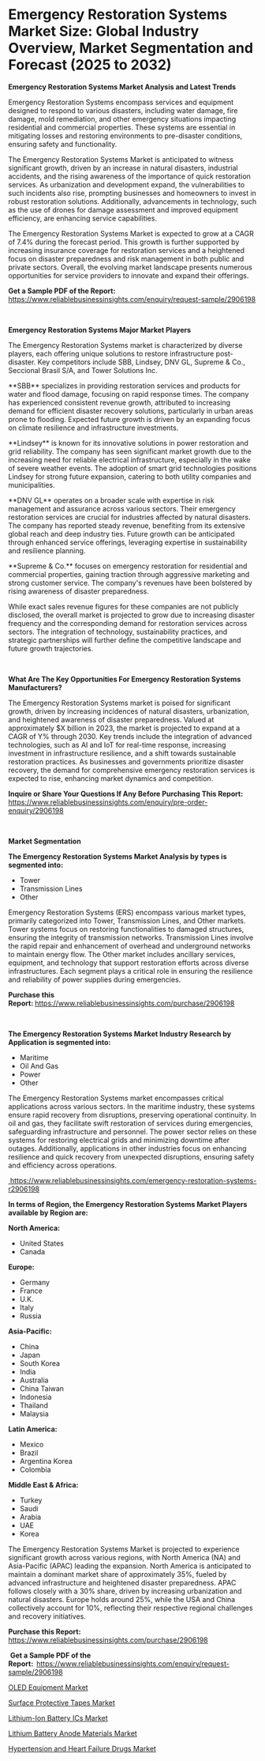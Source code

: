 <p><h1>Emergency Restoration Systems Market Size: Global Industry Overview, Market Segmentation and Forecast (2025 to 2032)</h1></p><p><strong>Emergency Restoration Systems Market Analysis and Latest Trends</strong></p>
<p><p>Emergency Restoration Systems encompass services and equipment designed to respond to various disasters, including water damage, fire damage, mold remediation, and other emergency situations impacting residential and commercial properties. These systems are essential in mitigating losses and restoring environments to pre-disaster conditions, ensuring safety and functionality.</p><p>The Emergency Restoration Systems Market is anticipated to witness significant growth, driven by an increase in natural disasters, industrial accidents, and the rising awareness of the importance of quick restoration services. As urbanization and development expand, the vulnerabilities to such incidents also rise, prompting businesses and homeowners to invest in robust restoration solutions. Additionally, advancements in technology, such as the use of drones for damage assessment and improved equipment efficiency, are enhancing service capabilities.</p><p>The Emergency Restoration Systems Market is expected to grow at a CAGR of 7.4% during the forecast period. This growth is further supported by increasing insurance coverage for restoration services and a heightened focus on disaster preparedness and risk management in both public and private sectors. Overall, the evolving market landscape presents numerous opportunities for service providers to innovate and expand their offerings.</p></p>
<p><strong>Get a Sample PDF of the Report:&nbsp;</strong> <a href="https://www.reliablebusinessinsights.com/enquiry/request-sample/2906198?utm_campaign=101&utm_medium=2&utm_source=Github&utm_content=ia&utm_term=12032025&utm_id=emergency-restoration-systems">https://www.reliablebusinessinsights.com/enquiry/request-sample/2906198</a></p>
<p>&nbsp;</p>
<p><strong>Emergency Restoration Systems Major Market Players</strong></p>
<p><p>The Emergency Restoration Systems market is characterized by diverse players, each offering unique solutions to restore infrastructure post-disaster. Key competitors include SBB, Lindsey, DNV GL, Supreme & Co., Seccional Brasil S/A, and Tower Solutions Inc.</p><p>**SBB** specializes in providing restoration services and products for water and flood damage, focusing on rapid response times. The company has experienced consistent revenue growth, attributed to increasing demand for efficient disaster recovery solutions, particularly in urban areas prone to flooding. Expected future growth is driven by an expanding focus on climate resilience and infrastructure investments.</p><p>**Lindsey** is known for its innovative solutions in power restoration and grid reliability. The company has seen significant market growth due to the increasing need for reliable electrical infrastructure, especially in the wake of severe weather events. The adoption of smart grid technologies positions Lindsey for strong future expansion, catering to both utility companies and municipalities.</p><p>**DNV GL** operates on a broader scale with expertise in risk management and assurance across various sectors. Their emergency restoration services are crucial for industries affected by natural disasters. The company has reported steady revenue, benefiting from its extensive global reach and deep industry ties. Future growth can be anticipated through enhanced service offerings, leveraging expertise in sustainability and resilience planning.</p><p>**Supreme & Co.** focuses on emergency restoration for residential and commercial properties, gaining traction through aggressive marketing and strong customer service. The company's revenues have been bolstered by rising awareness of disaster preparedness.</p><p>While exact sales revenue figures for these companies are not publicly disclosed, the overall market is projected to grow due to increasing disaster frequency and the corresponding demand for restoration services across sectors. The integration of technology, sustainability practices, and strategic partnerships will further define the competitive landscape and future growth trajectories.</p></p>
<p>&nbsp;</p>
<p><strong>What Are The Key Opportunities For Emergency Restoration Systems Manufacturers?</strong></p>
<p><p>The Emergency Restoration Systems market is poised for significant growth, driven by increasing incidences of natural disasters, urbanization, and heightened awareness of disaster preparedness. Valued at approximately $X billion in 2023, the market is projected to expand at a CAGR of Y% through 2030. Key trends include the integration of advanced technologies, such as AI and IoT for real-time response, increasing investment in infrastructure resilience, and a shift towards sustainable restoration practices. As businesses and governments prioritize disaster recovery, the demand for comprehensive emergency restoration services is expected to rise, enhancing market dynamics and competition.</p></p>
<p><strong>Inquire or Share Your Questions If Any Before Purchasing This Report:</strong> <a href="https://www.reliablebusinessinsights.com/enquiry/pre-order-enquiry/2906198?utm_campaign=101&utm_medium=2&utm_source=Github&utm_content=ia&utm_term=12032025&utm_id=emergency-restoration-systems">https://www.reliablebusinessinsights.com/enquiry/pre-order-enquiry/2906198</a></p>
<p>&nbsp;</p>
<p><strong>Market Segmentation</strong></p>
<p><strong>The Emergency Restoration Systems Market Analysis by types is segmented into:</strong></p>
<p><ul><li>Tower</li><li>Transmission Lines</li><li>Other</li></ul></p>
<p><p>Emergency Restoration Systems (ERS) encompass various market types, primarily categorized into Tower, Transmission Lines, and Other markets. Tower systems focus on restoring functionalities to damaged structures, ensuring the integrity of transmission networks. Transmission Lines involve the rapid repair and enhancement of overhead and underground networks to maintain energy flow. The Other market includes ancillary services, equipment, and technology that support restoration efforts across diverse infrastructures. Each segment plays a critical role in ensuring the resilience and reliability of power supplies during emergencies.</p></p>
<p><strong>Purchase this Report:&nbsp;</strong><a href="https://www.reliablebusinessinsights.com/purchase/2906198?utm_campaign=101&utm_medium=2&utm_source=Github&utm_content=ia&utm_term=12032025&utm_id=emergency-restoration-systems">https://www.reliablebusinessinsights.com/purchase/2906198</a></p>
<p>&nbsp;</p>
<p><strong>The Emergency Restoration Systems Market Industry Research by Application is segmented into:</strong></p>
<p><ul><li>Maritime</li><li>Oil And Gas</li><li>Power</li><li>Other</li></ul></p>
<p><p>The Emergency Restoration Systems market encompasses critical applications across various sectors. In the maritime industry, these systems ensure rapid recovery from disruptions, preserving operational continuity. In oil and gas, they facilitate swift restoration of services during emergencies, safeguarding infrastructure and personnel. The power sector relies on these systems for restoring electrical grids and minimizing downtime after outages. Additionally, applications in other industries focus on enhancing resilience and quick recovery from unexpected disruptions, ensuring safety and efficiency across operations.</p></p>
<p><a href="https://www.reliablebusinessinsights.com/emergency-restoration-systems-r2906198?utm_campaign=101&utm_medium=2&utm_source=Github&utm_content=ia&utm_term=12032025&utm_id=emergency-restoration-systems">&nbsp;https://www.reliablebusinessinsights.com/emergency-restoration-systems-r2906198</a></p>
<p><strong>In terms of Region, the Emergency Restoration Systems Market Players available by Region are:</strong></p>
<p>
    <p> <strong> North America: </strong>
        <ul>
            <li>United States</li>
            <li>Canada</li>
        </ul>
        </p> 
    <p> <strong> Europe: </strong>
        <ul>
            <li>Germany</li>
            <li>France</li>
            <li>U.K.</li>
            <li>Italy</li>
            <li>Russia</li>
        </ul>
        </p> 
    <p> <strong> Asia-Pacific: </strong>
        <ul>
            <li>China</li>
            <li>Japan</li>
            <li>South Korea</li>
            <li>India</li>
            <li>Australia</li>
            <li>China Taiwan</li>
            <li>Indonesia</li>
            <li>Thailand</li>
            <li>Malaysia</li>
        </ul>
        </p> 
    <p> <strong> Latin America: </strong>
        <ul>
            <li>Mexico</li>
            <li>Brazil</li>
            <li>Argentina Korea</li>
            <li>Colombia</li>
        </ul>
        </p> 
    <p> <strong> Middle East & Africa: </strong>
        <ul>
            <li>Turkey</li>
            <li>Saudi</li>
            <li>Arabia</li>
            <li>UAE</li>
            <li>Korea</li>
        </ul>
    </p>
    </p>
<p><p>The Emergency Restoration Systems Market is projected to experience significant growth across various regions, with North America (NA) and Asia-Pacific (APAC) leading the expansion. North America is anticipated to maintain a dominant market share of approximately 35%, fueled by advanced infrastructure and heightened disaster preparedness. APAC follows closely with a 30% share, driven by increasing urbanization and natural disasters. Europe holds around 25%, while the USA and China collectively account for 10%, reflecting their respective regional challenges and recovery initiatives.</p></p>
<p><strong>Purchase this Report: </strong><a href="https://www.reliablebusinessinsights.com/purchase/2906198?utm_campaign=101&utm_medium=2&utm_source=Github&utm_content=ia&utm_term=12032025&utm_id=emergency-restoration-systems">https://www.reliablebusinessinsights.com/purchase/2906198</a></p>
<p>&nbsp;<strong>Get a Sample PDF of the Report:&nbsp;&nbsp;</strong><a href="https://www.reliablebusinessinsights.com/enquiry/request-sample/2906198?utm_campaign=101&utm_medium=2&utm_source=Github&utm_content=ia&utm_term=12032025&utm_id=emergency-restoration-systems">https://www.reliablebusinessinsights.com/enquiry/request-sample/2906198</a></p>
<p><strong></strong></p>
<p><p><a href="https://github.com/shimweummul/Market-Research-Report-List-1/blob/main/oled-equipment-market.md?utm_campaign=101&utm_medium=2&utm_source=Github&utm_content=ia&utm_term=12032025&utm_id=emergency-restoration-systems">OLED Equipment Market</a></p><p><a href="https://github.com/iperitvik8/Market-Research-Report-List-1/blob/main/surface-protective-tapes-market.md?utm_campaign=101&utm_medium=2&utm_source=Github&utm_content=ia&utm_term=12032025&utm_id=emergency-restoration-systems">Surface Protective Tapes Market</a></p><p><a href="https://github.com/snaikraso/Market-Research-Report-List-1/blob/main/lithium-ion-battery-ics-market.md?utm_campaign=101&utm_medium=2&utm_source=Github&utm_content=ia&utm_term=12032025&utm_id=emergency-restoration-systems">Lithium-Ion Battery ICs Market</a></p><p><a href="https://github.com/kadutjoelly83/Market-Research-Report-List-1/blob/main/lithium-battery-anode-materials-market.md?utm_campaign=101&utm_medium=2&utm_source=Github&utm_content=ia&utm_term=12032025&utm_id=emergency-restoration-systems">Lithium Battery Anode Materials Market</a></p><p><a href="https://github.com/frodanlert/Market-Research-Report-List-1/blob/main/hypertension-and-heart-failure-drugs-market.md?utm_campaign=101&utm_medium=2&utm_source=Github&utm_content=ia&utm_term=12032025&utm_id=emergency-restoration-systems">Hypertension and Heart Failure Drugs Market</a></p></p>
